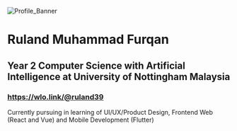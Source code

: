 ![Profile_Banner](https://user-images.githubusercontent.com/64399691/205570204-3bba51e6-7771-4bbe-84d2-367ea491061d.png)
# Ruland Muhammad Furqan
## Year 2 Computer Science with Artificial Intelligence at University of Nottingham Malaysia  
### https://wlo.link/@ruland39 
Currently pursuing in learning of UI/UX/Product Design, Frontend Web (React and Vue) and Mobile Development (Flutter)



<!---
ruland39/ruland39 is a ✨ special ✨ repository because its `README.md` (this file) appears on your GitHub profile.
You can click the Preview link to take a look at your changes.
--->
